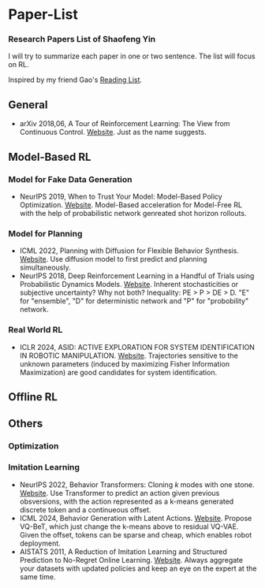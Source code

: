 # Paper-List

### Research Papers List of Shaofeng Yin

I will try to summarize each paper in one or two sentence. The list will focus on RL.

Inspired by my friend Gao's  [Reading List](https://github.com/Winston-Gu/Paper-List).

## General
- arXiv 2018,06, A Tour of Reinforcement Learning: The View from Continuous Control. [Website](https://arxiv.org/abs/1806.09460). Just as the name suggests.

## Model-Based RL
### Model for Fake Data Generation
- NeurIPS 2019, When to Trust Your Model: Model-Based Policy Optimization. [Website](https://arxiv.org/abs/1906.08253). Model-Based acceleration for Model-Free RL with the help of probabilistic network genreated shot horizon rollouts.
### Model for Planning
- ICML 2022, Planning with Diffusion for Flexible Behavior Synthesis. [Website](https://arxiv.org/abs/2205.09991). Use diffusion model to first predict and planning simultaneously.
- NeurIPS 2018, Deep Reinforcement Learning in a Handful of Trials using Probabilistic Dynamics Models. [Website](https://arxiv.org/abs/1805.12114). Inherent stochasticities or subjective uncertainty? Why not both? Inequality:  PE > P > DE > D. "E" for "ensemble", "D" for deterministic network and "P" for "probobility" network.
### Real World RL
- ICLR 2024, ASID: ACTIVE EXPLORATION FOR SYSTEM IDENTIFICATION IN ROBOTIC MANIPULATION. [Website](https://arxiv.org/pdf/2404.12308). Trajectories sensitive to the unknown parameters (induced by maximizing Fisher Information Maximization) are good candidates for system identification.

## Offline RL

## Others

### Optimization

### Imitation Learning
- NeurIPS 2022, Behavior Transformers: Cloning $k$ modes with one stone. [Website](https://arxiv.org/pdf/2206.11251). Use Transformer to predict an action given previous obsversions, with the action represented as a k-means generated discrete token and a continueous offset.
- ICML 2024, Behavior Generation with Latent Actions. [Website](https://arxiv.org/abs/2403.03181). Propose VQ-BeT, which just change the k-means above to residual VQ-VAE. Given the offset, tokens can be sparse and cheap, which enables robot deployment. 
- AISTATS 2011, A Reduction of Imitation Learning and Structured Prediction to No-Regret Online Learning. [Website](https://arxiv.org/pdf/1011.0686). Always aggregate your datasets with updated policies and keep an eye on the expert at the same time.

